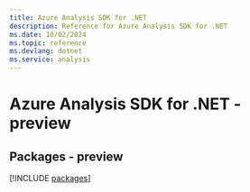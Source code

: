 ```yaml
---
title: Azure Analysis SDK for .NET
description: Reference for Azure Analysis SDK for .NET
ms.date: 10/02/2024
ms.topic: reference
ms.devlang: dotnet
ms.service: analysis
---
```

# Azure Analysis SDK for .NET - preview
## Packages - preview
[!INCLUDE [packages](analysis-index.md)]